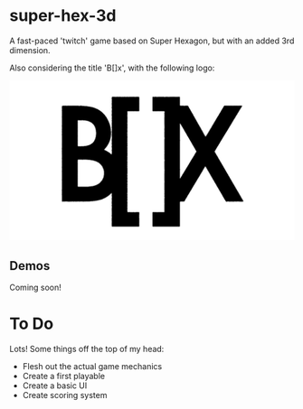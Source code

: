 # super-hex-3d
A fast-paced 'twitch' game based on Super Hexagon, but with an added 3rd dimension.

Also considering the title 'B[]x', with the following logo:

![ScreenShot](Logo/b[]x2.png)

## Demos
Coming soon!

# To Do
Lots! Some things off the top of my head:
- Flesh out the actual game mechanics
- Create a first playable
- Create a basic UI
- Create scoring system

